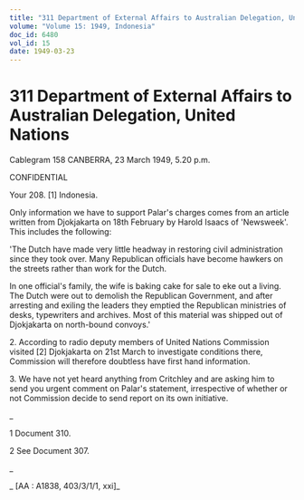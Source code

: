 ```yaml
---
title: "311 Department of External Affairs to Australian Delegation, United Nations"
volume: "Volume 15: 1949, Indonesia"
doc_id: 6480
vol_id: 15
date: 1949-03-23
---
```


# 311 Department of External Affairs to Australian Delegation, United Nations

Cablegram 158 CANBERRA, 23 March 1949, 5.20 p.m.

CONFIDENTIAL

Your 208. [1] Indonesia.

Only information we have to support Palar's charges comes from an article written from Djokjakarta on 18th February by Harold Isaacs of 'Newsweek'. This includes the following:

'The Dutch have made very little headway in restoring civil administration since they took over. Many Republican officials have become hawkers on the streets rather than work for the Dutch.

In one official's family, the wife is baking cake for sale to eke out a living. The Dutch were out to demolish the Republican Government, and after arresting and exiling the leaders they emptied the Republican ministries of desks, typewriters and archives. Most of this material was shipped out of Djokjakarta on north-bound convoys.'

2\. According to radio deputy members of United Nations Commission visited [2] Djokjakarta on 21st March to investigate conditions there, Commission will therefore doubtless have first hand information.

3\. We have not yet heard anything from Critchley and are asking him to send you urgent comment on Palar's statement, irrespective of whether or not Commission decide to send report on its own initiative.

_

1 Document 310.

2 See Document 307.

_

_ [AA : A1838, 403/3/1/1, xxi]_

